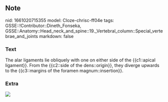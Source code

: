## Note
nid: 1661020715355
model: Cloze-chrisc-ff04e
tags: GSSE::!Contributor::Dineth_Fonseka, GSSE::Anatomy::Head_neck_and_spine::19._Vertebral_column::Special_vertebrae_and_joints
markdown: false

### Text
<div>
  The alar ligaments lie obliquely with one on either side of the
  {{c1::apical ligament}}. From the {{c2::side of the
  dens::origin}}, they diverge upwards to the {{c3::margins of the
  foramen magnum::insertion}}.
</div>

### Extra
<img src="paste-12cfc551081e21cf84c0bcaf2d45c6f2ff549830.jpg">
